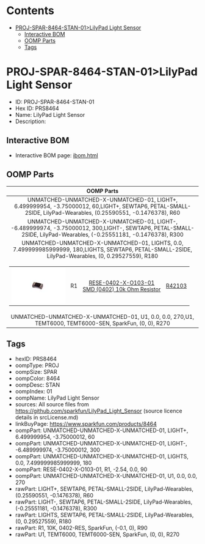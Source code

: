 



Contents
========

* [PROJ-SPAR-8464-STAN-01>LilyPad Light Sensor](#proj-spar-8464-stan-01lilypad-light-sensor)
	* [Interactive BOM](#interactive-bom)
	* [OOMP Parts](#oomp-parts)
	* [Tags](#tags)

# PROJ-SPAR-8464-STAN-01>LilyPad Light Sensor

- ID: PROJ-SPAR-8464-STAN-01
- Hex ID: PRS8464
- Name: LilyPad Light Sensor
- Description: 

## Interactive BOM

- Interactive BOM page: [ibom.html](kicad/bom/ibom.html)

## OOMP Parts
  

|OOMP Parts|
| :---: |
|UNMATCHED-UNMATCHED-X-UNMATCHED-01, LIGHT+, 6.499999954, -3.75000012, 60,LIGHT+, SEWTAP6, PETAL-SMALL-2SIDE, LilyPad-Wearables, (0.25590551, -0.1476378), R60|
|UNMATCHED-UNMATCHED-X-UNMATCHED-01, LIGHT-, -6.489999974, -3.75000012, 300,LIGHT-, SEWTAP6, PETAL-SMALL-2SIDE, LilyPad-Wearables, (-0.25551181, -0.1476378), R300|
|UNMATCHED-UNMATCHED-X-UNMATCHED-01, LIGHTS, 0.0, 7.499999985999999, 180,LIGHTS, SEWTAP6, PETAL-SMALL-2SIDE, LilyPad-Wearables, (0, 0.29527559), R180|
|<table><tr><td>![RESE-0402-X-O103-01](https://raw.githubusercontent.com/oomlout/oomlout_OOMP_parts/main/RESE-0402-X-O103-01/image_140.jpg)</td><td> R1</td><td>[RESE-0402-X-O103-01<br>SMD (0402) 10k Ohm Resistor](https://github.com/oomlout/oomlout_OOMP_parts/tree/main/RESE-0402-X-O103-01/)</td><td>[R42103](https://github.com/oomlout/oomlout_OOMP_parts/tree/main/RESE-0402-X-O103-01/)</td></tr></table>|
|UNMATCHED-UNMATCHED-X-UNMATCHED-01, U1, 0.0, 0.0, 270,U1, TEMT6000, TEMT6000-SEN, SparkFun, (0, 0), R270|

## Tags

- hexID: PRS8464
- oompType: PROJ
- oompSize: SPAR
- oompColor: 8464
- oompDesc: STAN
- oompIndex: 01
- oompName: LilyPad Light Sensor
- sources: All source files from https://github.com/sparkfun/LilyPad_Light_Sensor (source licence details in srcLicense.md)
- linkBuyPage: https://www.sparkfun.com/products/8464
- oompPart: UNMATCHED-UNMATCHED-X-UNMATCHED-01, LIGHT+, 6.499999954, -3.75000012, 60
- oompPart: UNMATCHED-UNMATCHED-X-UNMATCHED-01, LIGHT-, -6.489999974, -3.75000012, 300
- oompPart: UNMATCHED-UNMATCHED-X-UNMATCHED-01, LIGHTS, 0.0, 7.499999985999999, 180
- oompPart: RESE-0402-X-O103-01, R1, -2.54, 0.0, 90
- oompPart: UNMATCHED-UNMATCHED-X-UNMATCHED-01, U1, 0.0, 0.0, 270
- rawPart: LIGHT+, SEWTAP6, PETAL-SMALL-2SIDE, LilyPad-Wearables, (0.25590551, -0.1476378), R60
- rawPart: LIGHT-, SEWTAP6, PETAL-SMALL-2SIDE, LilyPad-Wearables, (-0.25551181, -0.1476378), R300
- rawPart: LIGHTS, SEWTAP6, PETAL-SMALL-2SIDE, LilyPad-Wearables, (0, 0.29527559), R180
- rawPart: R1, 10K, 0402-RES, SparkFun, (-0.1, 0), R90
- rawPart: U1, TEMT6000, TEMT6000-SEN, SparkFun, (0, 0), R270
